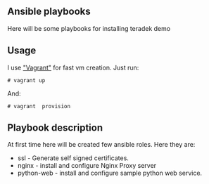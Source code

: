 ## Ansible playbooks

Here will be some playbooks for installing teradek demo

## Usage

I use ["Vagrant"](https://docs.vagrantup.com/v2/why-vagrant/index.html) for fast vm creation. Just run:

```
# vagrant up

```
 And:

```
# vagrant  provision
```



## Playbook description

At first time here will be created few ansible roles. Here they are:

- ssl - Generate self signed certificates.
- nginx - install and configure Nginx Proxy server
- python-web - install and configure sample python web service.
